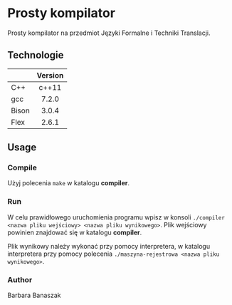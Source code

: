 # Prosty kompilator

Prosty kompilator na przedmiot Języki Formalne i Techniki Translacji.

## Technologie 

|         | Version         |
| ------------- |:-------------:|
| C++      | c++11 |
| gcc      | 7.2.0 |
| Bison      | 3.0.4  |    
| Flex | 2.6.1    |

## Usage

### Compile
Użyj polecenia `make` w katalogu **compiler**.

### Run
W celu prawidłowego uruchomienia programu wpisz w konsoli `./compiler <nazwa pliku wejściowy> <nazwa pliku wynikowego>`. Plik wejściowy powinien znajdować się w katalogu **compiler**.

Plik wynikowy należy wykonać przy pomocy interpretera, w katalogu interpretera przy pomocy polecenia `./maszyna-rejestrowa <nazwa pliku wynikowego>`.

### Author
Barbara Banaszak
